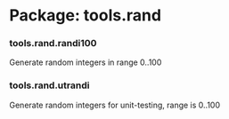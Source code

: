 # Package: tools.rand


### tools.rand.randi100

Generate random integers in range 0..100


### tools.rand.utrandi

Generate random integers for unit-testing, range is 0..100


